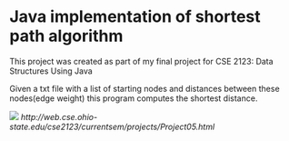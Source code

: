 # Java implementation of shortest path algorithm

This project was created as part of my final project for CSE 2123: Data Structures Using Java

Given a txt file with a list of starting nodes and distances between these nodes(edge weight) this program computes the shortest distance.

<img src=http://web.cse.ohio-state.edu/cse2123/currentsem/projects/Project05b.png>
<i>http://web.cse.ohio-state.edu/cse2123/currentsem/projects/Project05.html</i>

